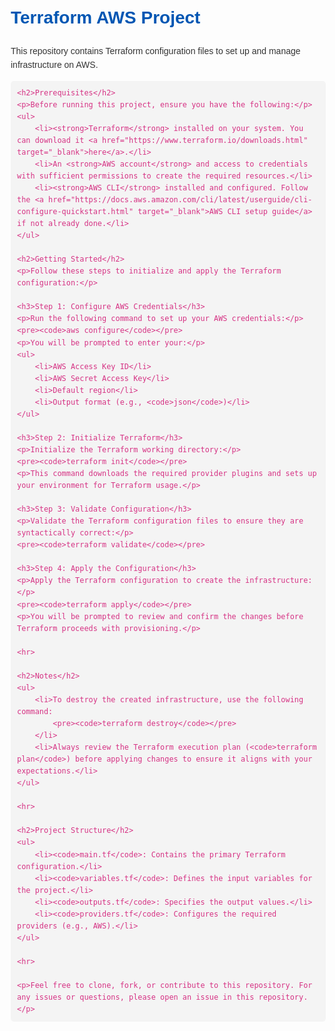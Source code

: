 <!DOCTYPE html>
<html lang="en">
<head>
    <meta charset="UTF-8">
    <meta name="viewport" content="width=device-width, initial-scale=1.0">
    <title>Terraform AWS Project</title>
    <style>
        body {
            font-family: Arial, sans-serif;
            line-height: 1.6;
            margin: 20px;
            color: #333;
        }
        h1, h2 {
            color: #0056b3;
        }
        pre {
            background-color: #f4f4f4;
            padding: 10px;
            border-radius: 5px;
            overflow-x: auto;
        }
        code {
            font-family: monospace;
            color: #d63384;
        }
        ul {
            margin: 10px 0;
        }
    </style>
</head>
<body>
    <h1>Terraform AWS Project</h1>
    <p>This repository contains Terraform configuration files to set up and manage infrastructure on AWS.</p>

    <h2>Prerequisites</h2>
    <p>Before running this project, ensure you have the following:</p>
    <ul>
        <li><strong>Terraform</strong> installed on your system. You can download it <a href="https://www.terraform.io/downloads.html" target="_blank">here</a>.</li>
        <li>An <strong>AWS account</strong> and access to credentials with sufficient permissions to create the required resources.</li>
        <li><strong>AWS CLI</strong> installed and configured. Follow the <a href="https://docs.aws.amazon.com/cli/latest/userguide/cli-configure-quickstart.html" target="_blank">AWS CLI setup guide</a> if not already done.</li>
    </ul>

    <h2>Getting Started</h2>
    <p>Follow these steps to initialize and apply the Terraform configuration:</p>

    <h3>Step 1: Configure AWS Credentials</h3>
    <p>Run the following command to set up your AWS credentials:</p>
    <pre><code>aws configure</code></pre>
    <p>You will be prompted to enter your:</p>
    <ul>
        <li>AWS Access Key ID</li>
        <li>AWS Secret Access Key</li>
        <li>Default region</li>
        <li>Output format (e.g., <code>json</code>)</li>
    </ul>

    <h3>Step 2: Initialize Terraform</h3>
    <p>Initialize the Terraform working directory:</p>
    <pre><code>terraform init</code></pre>
    <p>This command downloads the required provider plugins and sets up your environment for Terraform usage.</p>

    <h3>Step 3: Validate Configuration</h3>
    <p>Validate the Terraform configuration files to ensure they are syntactically correct:</p>
    <pre><code>terraform validate</code></pre>

    <h3>Step 4: Apply the Configuration</h3>
    <p>Apply the Terraform configuration to create the infrastructure:</p>
    <pre><code>terraform apply</code></pre>
    <p>You will be prompted to review and confirm the changes before Terraform proceeds with provisioning.</p>

    <hr>

    <h2>Notes</h2>
    <ul>
        <li>To destroy the created infrastructure, use the following command:
            <pre><code>terraform destroy</code></pre>
        </li>
        <li>Always review the Terraform execution plan (<code>terraform plan</code>) before applying changes to ensure it aligns with your expectations.</li>
    </ul>

    <hr>

    <h2>Project Structure</h2>
    <ul>
        <li><code>main.tf</code>: Contains the primary Terraform configuration.</li>
        <li><code>variables.tf</code>: Defines the input variables for the project.</li>
        <li><code>outputs.tf</code>: Specifies the output values.</li>
        <li><code>providers.tf</code>: Configures the required providers (e.g., AWS).</li>
    </ul>

    <hr>

    <p>Feel free to clone, fork, or contribute to this repository. For any issues or questions, please open an issue in this repository.</p>
</body>
</html>
